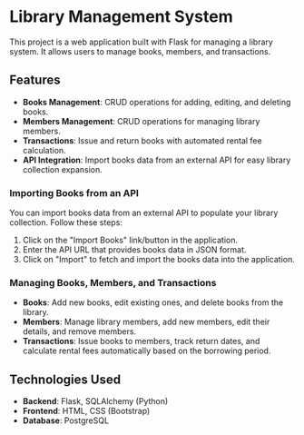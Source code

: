 # Library Management System

This project is a web application built with Flask for managing a library system. It allows users to manage books, members, and transactions.

## Features

- **Books Management**: CRUD operations for adding, editing, and deleting books.
- **Members Management**: CRUD operations for managing library members.
- **Transactions**: Issue and return books with automated rental fee calculation.
- **API Integration**: Import books data from an external API for easy library collection expansion.

### Importing Books from an API

You can import books data from an external API to populate your library collection. Follow these steps:

1. Click on the "Import Books" link/button in the application.
2. Enter the API URL that provides books data in JSON format.
3. Click on "Import" to fetch and import the books data into the application.

### Managing Books, Members, and Transactions

- **Books**: Add new books, edit existing ones, and delete books from the library.
- **Members**: Manage library members, add new members, edit their details, and remove members.
- **Transactions**: Issue books to members, track return dates, and calculate rental fees automatically based on the borrowing period.

## Technologies Used

- **Backend**: Flask, SQLAlchemy (Python)
- **Frontend**: HTML, CSS (Bootstrap)
- **Database**: PostgreSQL
